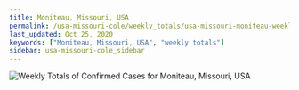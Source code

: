```yaml
---
title: Moniteau, Missouri, USA
permalink: /usa-missouri-cole/weekly_totals/usa-missouri-moniteau-weekly_totals.html
last_updated: Oct 25, 2020
keywords: ["Moniteau, Missouri, USA", "weekly totals"]
sidebar: usa-missouri-cole_sidebar
---
```


![Weekly Totals of Confirmed Cases for Moniteau, Missouri, USA](/covid_tracker/images/graphs/usa-missouri-moniteau-weekly_totals_graph.png)
